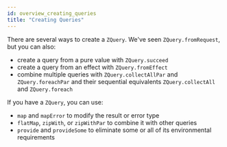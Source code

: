 ```yaml
---
id: overview_creating_queries
title: "Creating Queries"
---
```


There are several ways to create a `ZQuery`. We've seen `ZQuery.fromRequest`, but you can also:

- create a query from a pure value with `ZQuery.succeed`
- create a query from an effect with `ZQuery.fromEffect`
- combine multiple queries with `ZQuery.collectAllPar` and `ZQuery.foreachPar` and their sequential equivalents `ZQuery.collectAll` and `ZQuery.foreach`

If you have a `ZQuery`, you can use:

- `map` and `mapError` to modify the result or error type
- `flatMap`, `zipWith`, or `zipWithPar` to combine it with other queries
- `provide` and `provideSome` to eliminate some or all of its environmental requirements